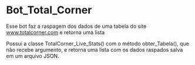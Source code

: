 # Bot_Total_Corner
Esse bot faz a raspagem dos dados de uma tabela do site www.totalcorner.com e retorna uma lista

Possui a classe TotalCorner_Live_Stats() com o método obter_Tabela(), que não recebe argumento, e retorna uma lista com os dados raspados 
salva em um arquivo JSON.
